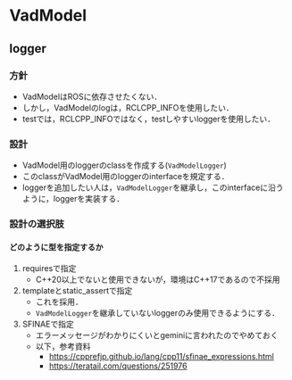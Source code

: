 # VadModel

## logger

### 方針

- VadModelはROSに依存させたくない．
- しかし，VadModelのlogは，RCLCPP_INFOを使用したい．
- testでは，RCLCPP_INFOではなく，testしやすいloggerを使用したい．

### 設計

- VadModel用のloggerのclassを作成する(`VadModelLogger`)
- このclassがVadModel用のloggerのinterfaceを規定する．
- loggerを追加したい人は，`VadModelLogger`を継承し，このinterfaceに沿うように，loggerを実装する．

### 設計の選択肢

#### どのように型を指定するか

1. requiresで指定
   - C++20以上でないと使用できないが，環境はC++17であるので不採用
2. templateとstatic_assertで指定
   - これを採用．
   - `VadModelLogger`を継承していないloggerのみ使用できるようにする．
3. SFINAEで指定
   - エラーメッセージがわかりにくいとgeminiに言われたのでやめておく
   - 以下，参考資料
     - <https://cpprefjp.github.io/lang/cpp11/sfinae_expressions.html>
     - <https://teratail.com/questions/251976>
